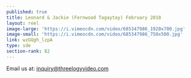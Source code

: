 ```yaml
---
published: true
title: Leonard & Jackie (Fernwood Tagaytay) February 2018
layout: reel
image-large: 'https://i.vimeocdn.com/video/685347986_1920x700.jpg'
image-small: 'https://i.vimeocdn.com/video/685347986_750x500.jpg'
link: wzGQgh_lzpA
type: sde
section-rank: 82
---
```

Email us at: inquiry@threelogyvideo.com
